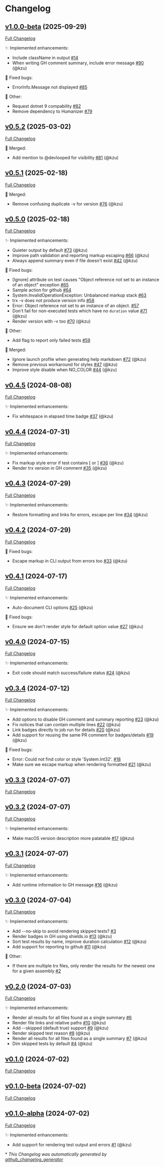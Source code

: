 # Changelog

## [v1.0.0-beta](https://github.com/devlooped/dotnet-trx/tree/v1.0.0-beta) (2025-09-29)

[Full Changelog](https://github.com/devlooped/dotnet-trx/compare/v0.5.2...v1.0.0-beta)

:sparkles: Implemented enhancements:

- Include className in output [\#14](https://github.com/devlooped/dotnet-trx/issues/14)
- When writing GH comment summary, include error message [\#90](https://github.com/devlooped/dotnet-trx/pull/90) (@kzu)

:bug: Fixed bugs:

- ErrorInfo.Message not displayed [\#85](https://github.com/devlooped/dotnet-trx/issues/85)

:hammer: Other:

- Request dotnet 9 compability [\#82](https://github.com/devlooped/dotnet-trx/issues/82)
- Remove dependency to Humanizer [\#79](https://github.com/devlooped/dotnet-trx/issues/79)

## [v0.5.2](https://github.com/devlooped/dotnet-trx/tree/v0.5.2) (2025-03-02)

[Full Changelog](https://github.com/devlooped/dotnet-trx/compare/v0.5.1...v0.5.2)

:twisted_rightwards_arrows: Merged:

- Add mention to @devlooped for visibility [\#81](https://github.com/devlooped/dotnet-trx/pull/81) (@kzu)

## [v0.5.1](https://github.com/devlooped/dotnet-trx/tree/v0.5.1) (2025-02-18)

[Full Changelog](https://github.com/devlooped/dotnet-trx/compare/v0.5.0...v0.5.1)

:twisted_rightwards_arrows: Merged:

- Remove confusing duplicate -v for version [\#76](https://github.com/devlooped/dotnet-trx/pull/76) (@kzu)

## [v0.5.0](https://github.com/devlooped/dotnet-trx/tree/v0.5.0) (2025-02-18)

[Full Changelog](https://github.com/devlooped/dotnet-trx/compare/v0.4.5...v0.5.0)

:sparkles: Implemented enhancements:

- Quieter output by default [\#73](https://github.com/devlooped/dotnet-trx/pull/73) (@kzu)
- Improve path validation and reporting markup escaping [\#66](https://github.com/devlooped/dotnet-trx/pull/66) (@kzu)
- Always append summary even if file doesn't exist [\#42](https://github.com/devlooped/dotnet-trx/pull/42) (@kzu)

:bug: Fixed bugs:

- \[Ignore\] attribute on test causes "Object reference not set to an instance of an object" exception [\#65](https://github.com/devlooped/dotnet-trx/issues/65)
- Sample action for github [\#64](https://github.com/devlooped/dotnet-trx/issues/64)
- System.InvalidOperationException: Unbalanced markup stack [\#63](https://github.com/devlooped/dotnet-trx/issues/63)
- trx -v does not produce version info [\#58](https://github.com/devlooped/dotnet-trx/issues/58)
- Error: Object reference not set to an instance of an object. [\#57](https://github.com/devlooped/dotnet-trx/issues/57)
- Don't fail for non-executed tests which have no `duration` value [\#71](https://github.com/devlooped/dotnet-trx/pull/71) (@kzu)
- Render version with -v too [\#70](https://github.com/devlooped/dotnet-trx/pull/70) (@kzu)

:hammer: Other:

- Add flag to report only failed tests [\#59](https://github.com/devlooped/dotnet-trx/issues/59)

:twisted_rightwards_arrows: Merged:

- Ignore launch profile when generating help markdown [\#72](https://github.com/devlooped/dotnet-trx/pull/72) (@kzu)
- Remove previous workaround for styles [\#47](https://github.com/devlooped/dotnet-trx/pull/47) (@kzu)
- Improve style disable when NO\_COLOR [\#44](https://github.com/devlooped/dotnet-trx/pull/44) (@kzu)

## [v0.4.5](https://github.com/devlooped/dotnet-trx/tree/v0.4.5) (2024-08-08)

[Full Changelog](https://github.com/devlooped/dotnet-trx/compare/v0.4.4...v0.4.5)

:sparkles: Implemented enhancements:

- Fix whitespace in elapsed time badge [\#37](https://github.com/devlooped/dotnet-trx/pull/37) (@kzu)

## [v0.4.4](https://github.com/devlooped/dotnet-trx/tree/v0.4.4) (2024-07-31)

[Full Changelog](https://github.com/devlooped/dotnet-trx/compare/v0.4.3...v0.4.4)

:sparkles: Implemented enhancements:

- Fix markup style error if test contains \[ or \] [\#36](https://github.com/devlooped/dotnet-trx/pull/36) (@kzu)
- Render trx version in GH comment [\#35](https://github.com/devlooped/dotnet-trx/pull/35) (@kzu)

## [v0.4.3](https://github.com/devlooped/dotnet-trx/tree/v0.4.3) (2024-07-29)

[Full Changelog](https://github.com/devlooped/dotnet-trx/compare/v0.4.2...v0.4.3)

:sparkles: Implemented enhancements:

- Restore formatting and links for errors, escape per line [\#34](https://github.com/devlooped/dotnet-trx/pull/34) (@kzu)

## [v0.4.2](https://github.com/devlooped/dotnet-trx/tree/v0.4.2) (2024-07-29)

[Full Changelog](https://github.com/devlooped/dotnet-trx/compare/v0.4.1...v0.4.2)

:bug: Fixed bugs:

- Escape markup in CLI output from errors too [\#33](https://github.com/devlooped/dotnet-trx/pull/33) (@kzu)

## [v0.4.1](https://github.com/devlooped/dotnet-trx/tree/v0.4.1) (2024-07-17)

[Full Changelog](https://github.com/devlooped/dotnet-trx/compare/v0.4.0...v0.4.1)

:sparkles: Implemented enhancements:

- Auto-document CLI options [\#25](https://github.com/devlooped/dotnet-trx/pull/25) (@kzu)

:bug: Fixed bugs:

- Ensure we don't render style for default option value [\#27](https://github.com/devlooped/dotnet-trx/pull/27) (@kzu)

## [v0.4.0](https://github.com/devlooped/dotnet-trx/tree/v0.4.0) (2024-07-15)

[Full Changelog](https://github.com/devlooped/dotnet-trx/compare/v0.3.4...v0.4.0)

:sparkles: Implemented enhancements:

- Exit code should match success/failure status [\#24](https://github.com/devlooped/dotnet-trx/pull/24) (@kzu)

## [v0.3.4](https://github.com/devlooped/dotnet-trx/tree/v0.3.4) (2024-07-12)

[Full Changelog](https://github.com/devlooped/dotnet-trx/compare/v0.3.3...v0.3.4)

:sparkles: Implemented enhancements:

- Add options to disable GH comment and summary reporting [\#23](https://github.com/devlooped/dotnet-trx/pull/23) (@kzu)
- Fix notices that can contain multiple lines [\#22](https://github.com/devlooped/dotnet-trx/pull/22) (@kzu)
- Link badges directly to job run for details [\#20](https://github.com/devlooped/dotnet-trx/pull/20) (@kzu)
- Add support for reusing the same PR comment for badges/details [\#19](https://github.com/devlooped/dotnet-trx/pull/19) (@kzu)

:bug: Fixed bugs:

- Error: Could not find color or style 'System.Int32'. [\#18](https://github.com/devlooped/dotnet-trx/issues/18)
- Make sure we escape markup when rendering formatted [\#21](https://github.com/devlooped/dotnet-trx/pull/21) (@kzu)

## [v0.3.3](https://github.com/devlooped/dotnet-trx/tree/v0.3.3) (2024-07-07)

[Full Changelog](https://github.com/devlooped/dotnet-trx/compare/v0.3.2...v0.3.3)

## [v0.3.2](https://github.com/devlooped/dotnet-trx/tree/v0.3.2) (2024-07-07)

[Full Changelog](https://github.com/devlooped/dotnet-trx/compare/v0.3.1...v0.3.2)

:sparkles: Implemented enhancements:

- Make macOS version description more palatable [\#17](https://github.com/devlooped/dotnet-trx/pull/17) (@kzu)

## [v0.3.1](https://github.com/devlooped/dotnet-trx/tree/v0.3.1) (2024-07-07)

[Full Changelog](https://github.com/devlooped/dotnet-trx/compare/v0.3.0...v0.3.1)

:sparkles: Implemented enhancements:

- Add runtime information to GH message [\#16](https://github.com/devlooped/dotnet-trx/pull/16) (@kzu)

## [v0.3.0](https://github.com/devlooped/dotnet-trx/tree/v0.3.0) (2024-07-04)

[Full Changelog](https://github.com/devlooped/dotnet-trx/compare/v0.2.0...v0.3.0)

:sparkles: Implemented enhancements:

- Add --no-skip to avoid rendering skipped tests? [\#3](https://github.com/devlooped/dotnet-trx/issues/3)
- Render badges in GH using shields.io [\#13](https://github.com/devlooped/dotnet-trx/pull/13) (@kzu)
- Sort test results by name, improve duration calculation [\#12](https://github.com/devlooped/dotnet-trx/pull/12) (@kzu)
- Add support for reporting to github [\#11](https://github.com/devlooped/dotnet-trx/pull/11) (@kzu)

:hammer: Other:

- If there are multiple trx files, only render the results for the newest one for a given assembly [\#2](https://github.com/devlooped/dotnet-trx/issues/2)

## [v0.2.0](https://github.com/devlooped/dotnet-trx/tree/v0.2.0) (2024-07-03)

[Full Changelog](https://github.com/devlooped/dotnet-trx/compare/v0.1.0...v0.2.0)

:sparkles: Implemented enhancements:

- Render all results for all files found as a single summary [\#6](https://github.com/devlooped/dotnet-trx/issues/6)
- Render file links and relative paths [\#10](https://github.com/devlooped/dotnet-trx/pull/10) (@kzu)
- Add --skipped \(default true\) support [\#9](https://github.com/devlooped/dotnet-trx/pull/9) (@kzu)
- Render skipped test reason [\#8](https://github.com/devlooped/dotnet-trx/pull/8) (@kzu)
- Render all results for all files found as a single summary [\#7](https://github.com/devlooped/dotnet-trx/pull/7) (@kzu)
- Dim skipped tests by default [\#4](https://github.com/devlooped/dotnet-trx/pull/4) (@kzu)

## [v0.1.0](https://github.com/devlooped/dotnet-trx/tree/v0.1.0) (2024-07-02)

[Full Changelog](https://github.com/devlooped/dotnet-trx/compare/v0.1.0-beta...v0.1.0)

## [v0.1.0-beta](https://github.com/devlooped/dotnet-trx/tree/v0.1.0-beta) (2024-07-02)

[Full Changelog](https://github.com/devlooped/dotnet-trx/compare/v0.1.0-alpha...v0.1.0-beta)

## [v0.1.0-alpha](https://github.com/devlooped/dotnet-trx/tree/v0.1.0-alpha) (2024-07-02)

[Full Changelog](https://github.com/devlooped/dotnet-trx/compare/da76f91bbb92492066d851ef07b833bb6618a8db...v0.1.0-alpha)

:sparkles: Implemented enhancements:

- Add support for rendering test output and errors [\#1](https://github.com/devlooped/dotnet-trx/pull/1) (@kzu)



\* *This Changelog was automatically generated by [github_changelog_generator](https://github.com/github-changelog-generator/github-changelog-generator)*
